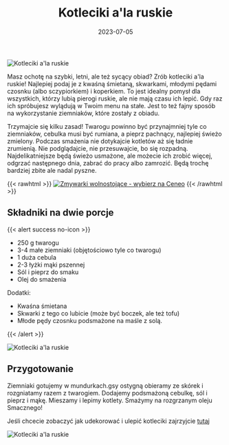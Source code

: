 ﻿---
title: "Kotleciki a'la ruskie"
date: 2023-07-05
categories:
- dania główne
tags:
- kotlety
- ziemiaki
- twaróg
thumbnailImagePosition: "top"
---
![Kotleciki a'la ruskie](/img/Kotleciki-ala-ruskie/Kotleciki-ala-ruskie-2.jpg)

Masz ochotę na szybki, letni, ale też sycący obiad? Zrób kotleciki a'la ruskie!
Najlepiej podaj je z kwaśną śmietaną, skwarkami, młodymi pędami czosnku (albo sczypiorkiem) i koperkiem.
To jest idealny pomysł dla wszystkich, którzy lubią pierogi ruskie, ale nie mają czasu ich lepić.
Gdy raz ich spróbujesz wylądują w Twoim menu na stałe. Jest to też fajny sposób na wykorzystanie ziemniaków, które zostały z obiadu.

<!--more-->
Trzymajcie się kilku zasad! Twarogu powinno być przynajmniej tyle co ziemniaków, cebulka musi być rumiana, a pieprz pachnący, najlepiej świeżo zmielony. Podczas smażenia nie dotykajcie kotletów aż się ładnie zrumienią. Nie podglądajcie, nie przesuwajcie, bo się rozpadną. Najdelikatniejsze będą świeżo usmażone, ale możecie ich zrobić więcej, odgrzać następnego dnia, zabrać do pracy albo zamrozić. Będą trochę bardziej zbite ale nadal pyszne.

{{< rawhtml >}}
<a href="https://www.ceneo.pl/Zmywarki#pid=26977&crid=624474&cid=46110" rel="nofollow" target="_blank"><img alt="Zmywarki wolnostojące - wybierz na Ceneo" src="https://image2.ceneo.pl/data/banners/banner_3459.jpg"></img></a>
{{< /rawhtml >}}


## Składniki na dwie porcje
{{< alert success no-icon >}}
- 250 g twarogu
- 3-4 małe ziemniaki (objętościowo tyle co twarogu)
- 1 duża cebula
- 2-3 łyżki mąki pszennej
- Sól i pieprz do smaku
- Olej do smażenia


Dodatki:
- Kwaśna śmietana
- Skwarki z tego co lubicie (może być boczek, ale też tofu)
- Młode pędy czosnku podsmażone na maśle z solą.

{{< /alert >}}

![Kotleciki a'la ruskie](/img/Kotleciki-ala-ruskie/Kotleciki-ala-ruskie-1.jpg)

## Przygotowanie

Ziemniaki gotujemy w mundurkach.gsy ostygną obieramy ze skórek i rozgniatamy razem z twarogiem.
Dodajemy podsmażoną cebulkę, sól i pieprz i mąkę. Mieszamy i lepimy kotlety.
Smażymy na rozgrzanym oleju
Smacznego!

Jeśli chcecie zobaczyć jak udekorować i ulepić kotleciki zajrzyjcie [tutaj](https://www.instagram.com/reel/CuT2tPmt50b/?utm_source=ig_web_copy_link&igshid=MzRlODBiNWFlZA==)

![Kotleciki a'la ruskie](/img/Kotleciki-ala-ruskie/Kotleciki-ala-ruskie-3.jpg)
